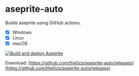 # aseprite-auto
Builds aseprite using GitHub actions. 

- [x] Windows
- [x] Linux
- [x] macOS

[![Build and deploy Aseprite](https://github.com/the0cp/aseprite-auto/actions/workflows/build.yml/badge.svg?branch=main)](https://github.com/the0cp/aseprite-auto/actions/workflows/build.yml)

Download: [https://github.com/the0cp/aseprite-auto/releases](https://github.com/the0cp/aseprite-auto/releases)
